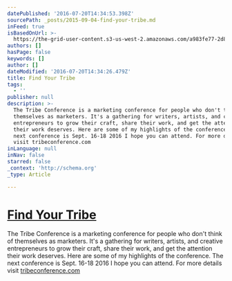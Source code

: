```yaml
---
datePublished: '2016-07-20T14:34:53.398Z'
sourcePath: _posts/2015-09-04-find-your-tribe.md
inFeed: true
isBasedOnUrl: >-
  https://the-grid-user-content.s3-us-west-2.amazonaws.com/a983fe77-2d88-4b99-a107-16e625d07d4e.jpg
authors: []
hasPage: false
keywords: []
author: []
dateModified: '2016-07-20T14:34:26.479Z'
title: Find Your Tribe
tags:
  - ''
publisher: null
description: >-
  The Tribe Conference is a marketing conference for people who don't think of
  themselves as marketers. It's a gathering for writers, artists, and creative
  entrepreneurs to grow their craft, share their work, and get the attention
  their work deserves. Here are some of my highlights of the conference. The
  next conference is Sept. 16-18 2016 I hope you can attend. For more details
  visit tribeconference.com
inLanguage: null
inNav: false
starred: false
_context: 'http://schema.org'
_type: Article

---
```

# [Find Your Tribe][0]

The Tribe Conference is a marketing conference for people who don't think of themselves as marketers. It's a gathering for writers, artists, and creative entrepreneurs to grow their craft, share their work, and get the attention their work deserves. Here are some of my highlights of the conference. The next conference is Sept. 16-18 2016 I hope you can attend. For more details visit [tribeconference.com][0]

[0]: https://www.universe.com/events/tribe-conference-2016-tickets-franklin-HL2FYP